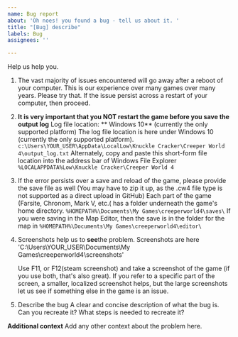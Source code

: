 ```yaml
---
name: Bug report
about: 'Oh noes! you found a bug - tell us about it. '
title: "[Bug] describe"
labels: Bug
assignees: ''

---
```


Help us help you. 

1. The vast majority of issues encountered will go away after a reboot of your computer. This is our experience over many games over many years. Please try that. If the issue persist across a restart of your  computer, then proceed. 

2.  **It is very important that you NOT restart the game before you save the output log**
 Log file location: 
   ** Windows 10** (currently the only supported platform)
      The log file location is here under Windows 10 (currently the only supported platform). 
           `c:\Users\YOUR_USER\AppData\LocalLow\Knuckle Cracker\Creeper World 4\output_log.txt`
      Alternately, copy and paste this short-form file location into the address bar of Windows File Explorer
             `%LOCALAPPDATA%Low\Knuckle Cracker\Creeper World 4`

3. If the error persists over a save and reload of the game, please provide the save file as well (You may have to zip it up, as the .cw4 file type is not supported as a direct upload in GitHub)
  Each part of the game (Farsite, Chronom, Mark V, etc.( has a folder underneath the game's home directory.
         `%HOMEPATH%\Documents\My Games\creeperworld4\saves\`
   If you were saving in the Map Editor, then the save is in the folder for the map in 
         `%HOMEPATH%\Documents\My Games\creeperworld4\editor\`

4. Screenshots help us to **see**the problem. 
  Screenshots are here
'C:\Users\YOUR_USER\Documents\My Games\creeperworld4\screenshots\'

   Use F11, or F12(steam screenshot) and take a screenshot of the game (if you use both, that's also great).  If you refer to a specific part of the screen, a smaller, localized screenshot helps, but the large screenshots let us see if something else in the game is an issue. 

5. Describe the bug 
   A clear and concise description of what the bug is. Can you recreate it? What steps is needed to recreate it? 

**Additional context**
Add any other context about the problem here.
